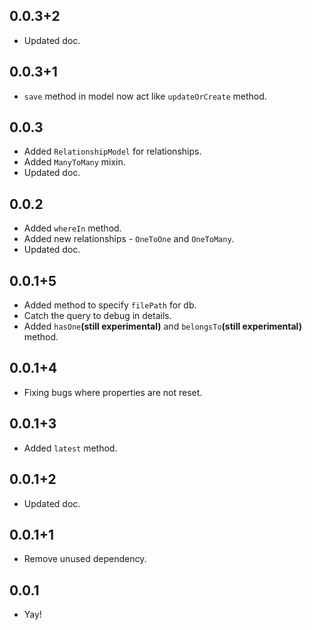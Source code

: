 ## 0.0.3+2

- Updated doc.

## 0.0.3+1

- `save` method in model now act like `updateOrCreate` method.

## 0.0.3

- Added `RelationshipModel` for relationships.
- Added `ManyToMany` mixin.
- Updated doc.

## 0.0.2

- Added `whereIn` method.
- Added new relationships - `OneToOne` and `OneToMany`.
- Updated doc.

## 0.0.1+5

- Added method to specify `filePath` for db.
- Catch the query to debug in details.
- Added `hasOne`**(still experimental)** and `belongsTo`**(still experimental)** method.

## 0.0.1+4

- Fixing bugs where properties are not reset.

## 0.0.1+3

- Added `latest` method.

## 0.0.1+2

- Updated doc.

## 0.0.1+1

- Remove unused dependency.

## 0.0.1

- Yay!
